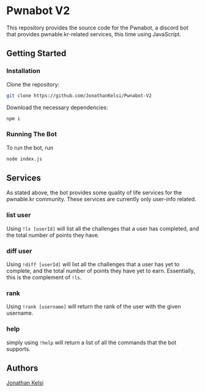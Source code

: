 # Pwnabot V2

This repository provides the source code for the Pwnabot, a discord bot that provides pwnable.kr-related services, this time using JavaScript.

## Getting Started

### Installation

Clone the repository: 
```bash
git clone https://github.com/JonathanKelsi/Pwnabot-V2
```
Download the necessary dependencies:
```bash
npm i
```
### Running The Bot

To run the bot, run
```bash
node index.js
```
## Services

As stated above, the bot provides some quality of life services for the pwnable.kr community. These services are currently only user-info related.

### list user

Using  ```!ls [userId]``` will list all the challenges that a user has completed, and the total number of points they have.

### diff user

Using ```!diff [userId]``` will list all the challenges that a user has yet to complete, and the total number of points they have yet to earn. Essentially, this is the complement of ```!ls```.

### rank

Using ```!rank [username]``` will return the rank of the user with the given username.

### help

simply using ```!help``` will return a list of all the commands that the bot supports.

## Authors
[Jonathan Kelsi](https://github.com/JonathanKelsi)  
